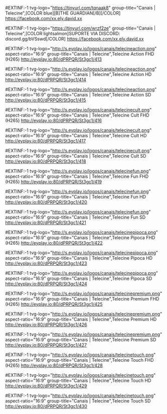 #EXTINF:-1 tvg-logo="https://tinyurl.com/tqnaak8" group-title="Canais | Telecine",[COLOR blue][B]THE GUARDIAN[/B][/COLOR]
https://facebook.com/xx.ely.david.xx


#EXTINF:-1 tvg-logo="https://tinyurl.com/wrzf2ze" group-title="Canais | Telecine",[COLOR lightsalmon]SUPORTE VIA DISCORD: discord.gg/bVSswd[/COLOR]
https://facebook.com/xx.ely.david.xx


#EXTINF:-1 tvg-logo="http://s.eyplay.io/logos/canais/telecineaction.png" aspect-ratio="16:9" group-title="Canais | Telecine",Telecine Action FHD (H265)
http://eyplay.io:80/dPRPQR/St3gc1/413


#EXTINF:-1 tvg-logo="http://s.eyplay.io/logos/canais/telecineaction.png" aspect-ratio="16:9" group-title="Canais | Telecine",Telecine Action HD
http://eyplay.io:80/dPRPQR/St3gc1/414


#EXTINF:-1 tvg-logo="http://s.eyplay.io/logos/canais/telecineaction.png" aspect-ratio="16:9" group-title="Canais | Telecine",Telecine Action SD
http://eyplay.io:80/dPRPQR/St3gc1/415


#EXTINF:-1 tvg-logo="http://s.eyplay.io/logos/canais/telecinecult.png" aspect-ratio="16:9" group-title="Canais | Telecine",Telecine Cult FHD (H265)
http://eyplay.io:80/dPRPQR/St3gc1/416


#EXTINF:-1 tvg-logo="http://s.eyplay.io/logos/canais/telecinecult.png" aspect-ratio="16:9" group-title="Canais | Telecine",Telecine Cult HD
http://eyplay.io:80/dPRPQR/St3gc1/417


#EXTINF:-1 tvg-logo="http://s.eyplay.io/logos/canais/telecinecult.png" aspect-ratio="16:9" group-title="Canais | Telecine",Telecine Cult SD
http://eyplay.io:80/dPRPQR/St3gc1/418


#EXTINF:-1 tvg-logo="http://s.eyplay.io/logos/canais/telecinefun.png" aspect-ratio="16:9" group-title="Canais | Telecine",Telecine Fun FHD (H265)
http://eyplay.io:80/dPRPQR/St3gc1/419


#EXTINF:-1 tvg-logo="http://s.eyplay.io/logos/canais/telecinefun.png" aspect-ratio="16:9" group-title="Canais | Telecine",Telecine Fun HD
http://eyplay.io:80/dPRPQR/St3gc1/420


#EXTINF:-1 tvg-logo="http://s.eyplay.io/logos/canais/telecinefun.png" aspect-ratio="16:9" group-title="Canais | Telecine",Telecine Fun SD
http://eyplay.io:80/dPRPQR/St3gc1/421


#EXTINF:-1 tvg-logo="http://s.eyplay.io/logos/canais/telecinepipoca.png" aspect-ratio="16:9" group-title="Canais | Telecine",Telecine Pipoca FHD (H265)
http://eyplay.io:80/dPRPQR/St3gc1/422


#EXTINF:-1 tvg-logo="http://s.eyplay.io/logos/canais/telecinepipoca.png" aspect-ratio="16:9" group-title="Canais | Telecine",Telecine Pipoca HD
http://eyplay.io:80/dPRPQR/St3gc1/423


#EXTINF:-1 tvg-logo="http://s.eyplay.io/logos/canais/telecinepipoca.png" aspect-ratio="16:9" group-title="Canais | Telecine",Telecine Pipoca SD
http://eyplay.io:80/dPRPQR/St3gc1/424


#EXTINF:-1 tvg-logo="http://s.eyplay.io/logos/canais/telecinepremium.png" aspect-ratio="16:9" group-title="Canais | Telecine",Telecine Premium FHD (H265)
http://eyplay.io:80/dPRPQR/St3gc1/425


#EXTINF:-1 tvg-logo="http://s.eyplay.io/logos/canais/telecinepremium.png" aspect-ratio="16:9" group-title="Canais | Telecine",Telecine Premium HD
http://eyplay.io:80/dPRPQR/St3gc1/426


#EXTINF:-1 tvg-logo="http://s.eyplay.io/logos/canais/telecinepremium.png" aspect-ratio="16:9" group-title="Canais | Telecine",Telecine Premium SD
http://eyplay.io:80/dPRPQR/St3gc1/427


#EXTINF:-1 tvg-logo="http://s.eyplay.io/logos/canais/telecinetouch.png" aspect-ratio="16:9" group-title="Canais | Telecine",Telecine Touch FHD (H265)
http://eyplay.io:80/dPRPQR/St3gc1/428


#EXTINF:-1 tvg-logo="http://s.eyplay.io/logos/canais/telecinetouch.png" aspect-ratio="16:9" group-title="Canais | Telecine",Telecine Touch HD
http://eyplay.io:80/dPRPQR/St3gc1/429


#EXTINF:-1 tvg-logo="http://s.eyplay.io/logos/canais/telecinetouch.png" aspect-ratio="16:9" group-title="Canais | Telecine",Telecine Touch SD
http://eyplay.io:80/dPRPQR/St3gc1/430
